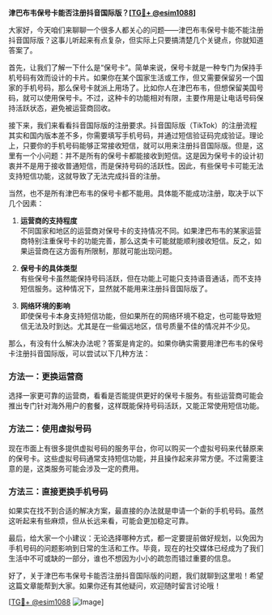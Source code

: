 **津巴布韦保号卡能否注册抖音国际版？[[TG💪+ @esim1088](https://t.me/s/esim1088)]**

大家好，今天咱们来聊聊一个很多人都关心的问题——津巴布韦保号卡能不能注册抖音国际版？这事儿听起来有点复杂，但实际上只要搞清楚几个关键点，你就知道答案了。

首先，让我们了解一下什么是“保号卡”。简单来说，保号卡就是一种专门为保持手机号码有效而设计的卡片。如果你在某个国家生活或工作，但又需要保留另一个国家的手机号码，那么保号卡就派上用场了。比如你人在津巴布韦，但想保留美国号码，就可以使用保号卡。不过，这种卡的功能相对有限，主要作用是让电话号码保持活跃状态，避免被运营商回收。

接下来，我们来看看抖音国际版的注册要求。抖音国际版（TikTok）的注册流程其实和国内版本差不多，你需要填写手机号码，并通过短信验证码完成验证。理论上，只要你的手机号码能够正常接收短信，就可以用来注册抖音国际版。但是，这里有一个小问题：并不是所有的保号卡都能接收到短信。这是因为保号卡的设计初衷并不是用于接收普通短信，而是保持号码的活跃性。因此，有些保号卡可能无法支持短信功能，这就导致了无法完成抖音的注册。

当然，也不是所有津巴布韦的保号卡都不能用。具体能不能成功注册，取决于以下几个因素：

1. **运营商的支持程度**  
   不同国家和地区的运营商对保号卡的支持情况不同。如果津巴布韦的某家运营商特别注重保号卡的功能完善，那么这类卡可能就能顺利接收短信。反之，如果运营商在这方面有所限制，那就可能出现问题。

2. **保号卡的具体类型**  
   有些保号卡虽然能保持号码活跃，但在功能上可能只支持语音通话，而不支持短信服务。这种情况下，显然就不能用来注册抖音国际版了。

3. **网络环境的影响**  
   即使保号卡本身支持短信功能，但如果所在的网络环境不稳定，也可能导致短信无法及时到达。尤其是在一些偏远地区，信号质量不佳的情况并不少见。

那么，有没有什么解决办法呢？答案是肯定的。如果你确实需要用津巴布韦的保号卡注册抖音国际版，可以尝试以下几种方法：

### 方法一：更换运营商  
选择一家更可靠的运营商，看看是否能提供更好的保号卡服务。有些运营商可能会推出专门针对海外用户的套餐，这样既能保持号码活跃，又能正常使用短信功能。

### 方法二：使用虚拟号码  
现在市面上有很多提供虚拟号码的服务平台，你可以购买一个虚拟号码来代替原来的保号卡。这些虚拟号码通常支持短信功能，并且操作起来非常方便。不过需要注意的是，这类服务可能会涉及一定的费用。

### 方法三：直接更换手机号码  
如果实在找不到合适的解决方案，最直接的办法就是申请一个新的手机号码。虽然这听起来有些麻烦，但从长远来看，可能会更加稳定可靠。

最后，给大家一个小建议：无论选择哪种方式，都一定要提前做好规划，以免因为手机号码的问题影响到日常的生活和工作。毕竟，现在的社交媒体已经成为了我们生活中不可或缺的一部分，谁也不想因为小小的疏忽而错过重要的信息。

好了，关于津巴布韦保号卡能否注册抖音国际版的问题，我们就聊到这里啦！希望这篇文章能帮到大家。如果你还有其他疑问，欢迎随时留言讨论哦！

[[TG💪+ @esim1088](https://t.me/s/esim1088) ![Image](https://i.postimg.cc/4NQfJmqS/Snipaste-2025-05-13-00-14-12.png)]